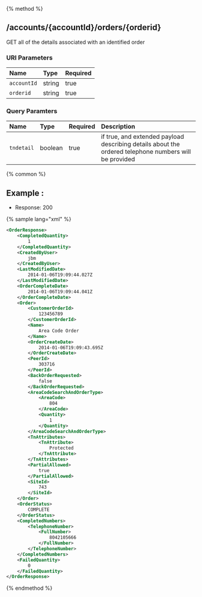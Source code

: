 {% method %}
## /accounts/{accountId}/orders/{orderid}

GET all of the details associated with an identified order


### URI Parameters
| Name | Type | Required |
|:-----|:-----|:---------|
| `accountId` | string | true |
| `orderid` | string | true |


### Query Paramters

| Name | Type | Required | Description |
|:-----|:-----|:---------|:------------|
| `tndetail` | boolean | true | if true, and extended payload describing details about the ordered telephone numbers will be provided |




{% common %}


## Example : 

* Response: 200

{% sample lang="xml" %}

```xml
<OrderResponse>
    <CompletedQuantity>
        1
    </CompletedQuantity>
    <CreatedByUser>
        jbm
    </CreatedByUser>
    <LastModifiedDate>
        2014-01-06T19:09:44.027Z
    </LastModifiedDate>
    <OrderCompleteDate>
        2014-01-06T19:09:44.041Z
    </OrderCompleteDate>
    <Order>
        <CustomerOrderId>
            123456789
        </CustomerOrderId>
        <Name>
            Area Code Order
        </Name>
        <OrderCreateDate>
            2014-01-06T19:09:43.695Z
        </OrderCreateDate>
        <PeerId>
            303716
        </PeerId>
        <BackOrderRequested>
            false
        </BackOrderRequested>
        <AreaCodeSearchAndOrderType>
            <AreaCode>
                804
            </AreaCode>
            <Quantity>
                1
            </Quantity>
        </AreaCodeSearchAndOrderType>
        <TnAttributes>
            <TnAttribute>
                Protected
            </TnAttribute>
        </TnAttributes>
        <PartialAllowed>
            true
        </PartialAllowed>
        <SiteId>
            743
        </SiteId>
    </Order>
    <OrderStatus>
        COMPLETE
    </OrderStatus>
    <CompletedNumbers>
        <TelephoneNumber>
            <FullNumber>
                8042105666
            </FullNumber>
        </TelephoneNumber>
    </CompletedNumbers>
    <FailedQuantity>
        0
    </FailedQuantity>
</OrderResponse>
```


{% endmethod %}